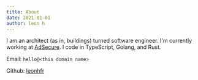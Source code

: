 ```yaml
---
title: About
date: 2021-01-01
author: leon h
---
```


I am an architect (as in, buildings) turned software engineer. I'm currently working at [AdSecure](https://www.adsecure.com/). I code in TypeScript, Golang, and Rust.

Email: `hello@<this domain name>`

Github: [leonhfr](https://github.com/leonhfr)
